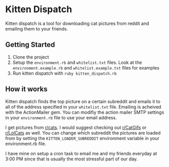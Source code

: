 # Kitten Dispatch

Kitten dispatch is a tool for downloading cat pictures from reddit and emailing them to your friends.

## Getting Started

1. Clone the project
2. Setup the `environment.rb` and `whitelist.txt` files. Look at the `environment.example.rb` and `whitelist.example.txt` files for examples
3. Run kitten dispatch with `ruby kitten_dispatch.rb`

## How it works

Kitten dispatch finds the top picture on a certain subreddit and emails it to all of the address specified in your `whitelist.txt` file.
Emailing is acheived with the ActionMailer gem.
You can modifiy the action mailer SMTP settings in your `environment.rb` file to use your email address.

I get pictures from [r/cats](www.reddit.com/r/cats).
I would suggest checking out [r/CatGifs](www.reddit.com/r/CatGifs) or [r/LolCats](www.reddit.com/r/LolCats) as well.
You can change which subreddit the pictures are loaded from by setting the `KITTEN_LOADER_SUBREDDIT` environment variable in your environment.rb file.

I have mine on setup a cron task to email me and my friends everyday at 3:00 PM since that is usually the most stressful part of our day.